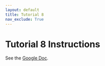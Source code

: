 ```yaml
---
layout: default
title: Tutorial 8
nav_exclude: True
---
```


# Tutorial 8 Instructions
See the [Google Doc](https://docs.google.com/document/d/1PBEsbcn6MzdLrTnk_KJ_uFCkNH3PuOdUKqgI_6MzhWs/edit?usp=sharing).